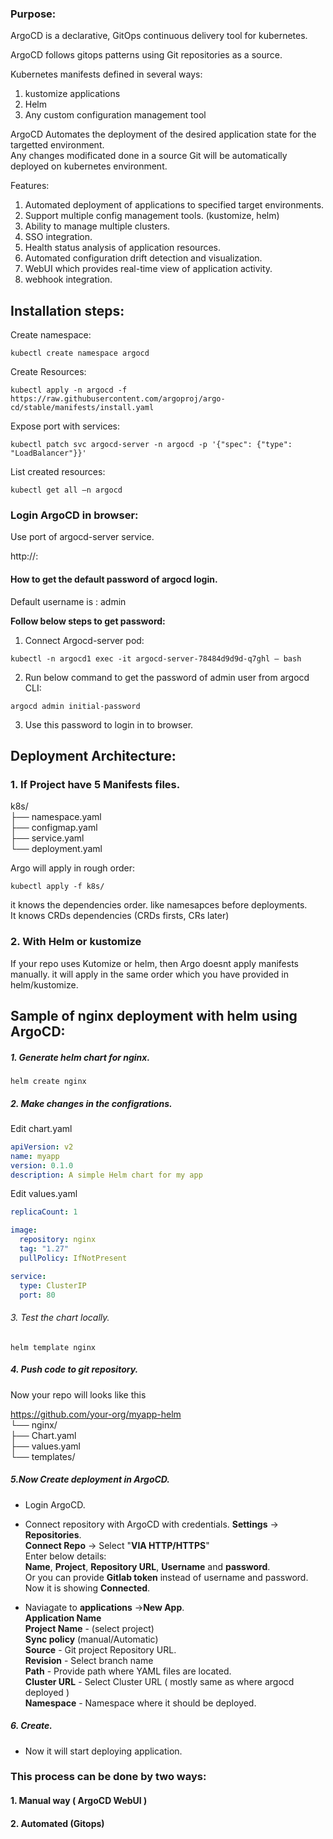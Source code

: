 ### Purpose: 
ArgoCD is a declarative, GitOps continuous delivery tool for kubernetes. <br>

ArgoCD follows gitops patterns using Git repositories as a source. <br>

Kubernetes manifests defined in several ways: <br>
1. kustomize applications <br>
2. Helm <br>
3. Any custom configuration management tool <br>


ArgoCD Automates the deployment of the desired application state for the targetted environment. <br>
Any changes modificated done in a source Git will be automatically deployed on kubernetes environment. <br>

Features: <br>
1. Automated deployment of applications to specified target environments. <br>
2. Support multiple config management tools. (kustomize, helm) <br>
3. Ability to manage multiple clusters. <br>
4. SSO integration. <br>
5. Health status analysis of application resources. <br>
6. Automated configuration drift detection and visualization. <br>
7. WebUI which provides real-time view of application activity. <br>
8. webhook integration. <br>

 

Installation steps: 
-------------------
Create namespace:
```
kubectl create namespace argocd 
```
Create Resources:
```
kubectl apply -n argocd -f https://raw.githubusercontent.com/argoproj/argo-cd/stable/manifests/install.yaml 
```
Expose port with services: 
```
kubectl patch svc argocd-server -n argocd -p '{"spec": {"type": "LoadBalancer"}}' 
```
 
List created resources: 
```
kubectl get all –n argocd 
```
 
### Login ArgoCD in browser: 

Use port of argocd-server service. <br>

http://<ip>:<port> 

 

#### How to get the default password of argocd login. 

Default username is : admin <br>

**Follow below steps to get password:**

1. Connect Argocd-server pod: 
```
kubectl -n argocd1 exec -it argocd-server-78484d9d9d-q7ghl – bash 
```
2. Run below command to get the password of admin user from argocd CLI: 
```
argocd admin initial-password 
```
3. Use this password to login in to browser. 

 Deployment Architecture:
 --------
 ### 1. If Project have 5 Manifests files.<br>
k8s/<br>
 ├── namespace.yaml<br>
 ├── configmap.yaml<br>
 ├── service.yaml<br>
 └── deployment.yaml<br>

Argo will apply in rough order:<br>

```
kubectl apply -f k8s/
```
it knows the dependencies order. like namesapces before deployments.<br>
It knows CRDs dependencies (CRDs firsts, CRs later) <br>

### 2. With Helm or kustomize

 If your repo uses Kutomize or helm, then Argo doesnt apply manifests manually. it will apply in the same order which you have provided in helm/kustomize.

Sample of nginx deployment with helm using ArgoCD:
-------------------------------------------------

##### 1. Generate helm chart for nginx.
```
helm create nginx
```

##### 2. Make changes in the configrations.
Edit chart.yaml <br>
```YAML
apiVersion: v2
name: myapp
version: 0.1.0
description: A simple Helm chart for my app
```

Edit values.yaml <br>
```YAML
replicaCount: 1

image:
  repository: nginx
  tag: "1.27"
  pullPolicy: IfNotPresent

service:
  type: ClusterIP
  port: 80
```
###### 3. Test the chart locally.
```
helm template nginx
```

##### 4. Push code to git repository.
Now your repo will looks like this <br>

https://github.com/your-org/myapp-helm <br>
└── nginx/ <br>
    ├── Chart.yaml <br>
    ├── values.yaml <br>
    └── templates/ <br>

##### 5.Now Create deployment in ArgoCD.
- Login ArgoCD. <br>
- Connect repository with ArgoCD with credentials.
     **Settings** -> **Repositories**.<br>
     **Connect Repo** -> Select "**VIA HTTP/HTTPS**" <br>
     Enter below details: <br>
     **Name**, **Project**, **Repository URL**, **Username** and **password**. <br>
     Or you can provide **Gitlab token** instead of username and password.<br>
     Now it is showing **Connected**. <br>

- Naviagate to **applications** ->**New App**. <br>
  **Application Name** <br>
  **Project Name** - (select project) <br>
  **Sync policy** (manual/Automatic) <br>
  **Source** - Git project Repository URL. <br>
  **Revision** - Select branch name <br>
  **Path** - Provide path where YAML files are located. <br>
  **Cluster URL** - Select Cluster URL ( mostly same as where argocd deployed ) <br>
  **Namespace** - Namespace where it should be deployed. <br>

##### 6. Create.
- Now it will start deploying application.






### This process can be done by two ways:
#### 1. Manual way ( ArgoCD WebUI )
   
#### 2. Automated (Gitops)

